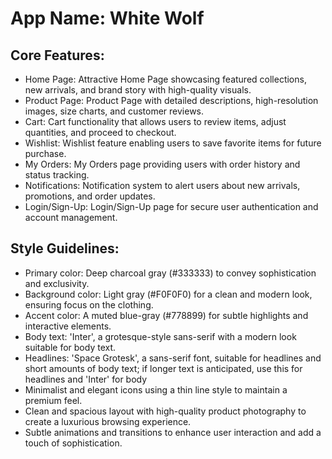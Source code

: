 # **App Name**: White Wolf

## Core Features:

- Home Page: Attractive Home Page showcasing featured collections, new arrivals, and brand story with high-quality visuals.
- Product Page: Product Page with detailed descriptions, high-resolution images, size charts, and customer reviews.
- Cart: Cart functionality that allows users to review items, adjust quantities, and proceed to checkout.
- Wishlist: Wishlist feature enabling users to save favorite items for future purchase.
- My Orders: My Orders page providing users with order history and status tracking.
- Notifications: Notification system to alert users about new arrivals, promotions, and order updates.
- Login/Sign-Up: Login/Sign-Up page for secure user authentication and account management.

## Style Guidelines:

- Primary color: Deep charcoal gray (#333333) to convey sophistication and exclusivity.
- Background color: Light gray (#F0F0F0) for a clean and modern look, ensuring focus on the clothing.
- Accent color: A muted blue-gray (#778899) for subtle highlights and interactive elements.
- Body text: 'Inter', a grotesque-style sans-serif with a modern look suitable for body text.
- Headlines: 'Space Grotesk', a sans-serif font, suitable for headlines and short amounts of body text; if longer text is anticipated, use this for headlines and 'Inter' for body
- Minimalist and elegant icons using a thin line style to maintain a premium feel.
- Clean and spacious layout with high-quality product photography to create a luxurious browsing experience.
- Subtle animations and transitions to enhance user interaction and add a touch of sophistication.
